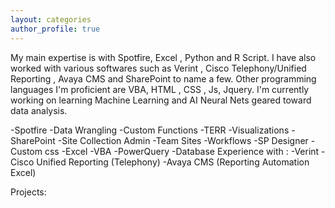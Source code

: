 ```yaml
---
layout: categories
author_profile: true
---
```


My main expertise is with Spotfire, Excel , Python and R Script. I have also worked with various softwares such as Verint , Cisco Telephony/Unified Reporting , Avaya CMS and SharePoint to name a few. Other programming languages I'm proficient are VBA, HTML , CSS , Js, Jquery. I'm currently working on learning Machine Learning and AI Neural Nets geared toward data analysis.

-Spotfire
    -Data Wrangling
    -Custom Functions
    -TERR
    -Visualizations
-SharePoint
    -Site Collection Admin
    -Team Sites
    -Workflows
    -SP Designer
    -Custom css
-Excel
    -VBA
    -PowerQuery
-Database Experience with :
    -Verint
    -Cisco Unified Reporting (Telephony)
    -Avaya CMS (Reporting Automation Excel)

Projects:
